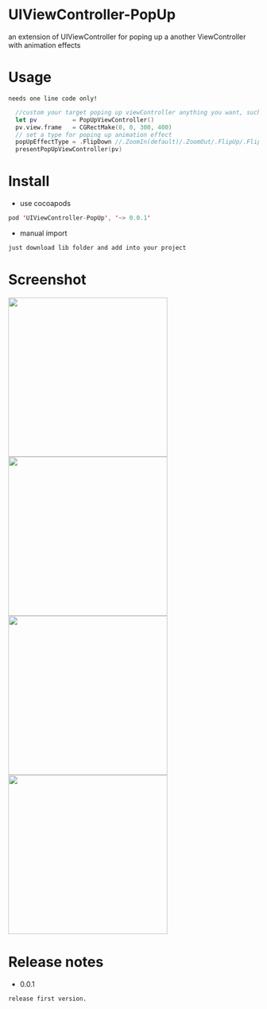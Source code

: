 # UIViewController-PopUp
an extension of UIViewController for poping up a another ViewController with animation effects

# Usage
`needs one line code only!`
```swift
  //custom your target poping up viewController anything you want, such as its bound size ...
  let pv          = PopUpViewController()
  pv.view.frame   = CGRectMake(0, 0, 300, 400)
  // set a type for poping up animation effect
  popUpEffectType = .FlipDown //.ZoomIn(default)/.ZoomOut/.FlipUp/.FlipDown
  presentPopUpViewController(pv)
```

# Install

- use cocoapods
```swift
pod 'UIViewController-PopUp', '~> 0.0.1'
```
- manual import
```swift
just download lib folder and add into your project
```

# Screenshot

<img src="Screenshots/screenshot01.gif" width="320">
<img src="Screenshots/screenshot02.gif" width="320">
<img src="Screenshots/screenshot03.gif" width="320">
<img src="Screenshots/screenshot04.gif" width="320">

# Release notes

- 0.0.1

`release first version.`
